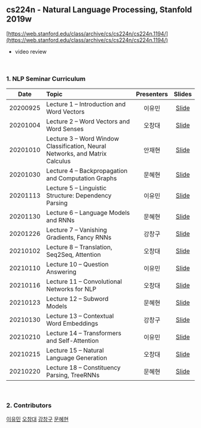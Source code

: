 ## cs224n - Natural Language Processing, Stanfold 2019w
[https://web.stanford.edu/class/archive/cs/cs224n/cs224n.1194/](https://web.stanford.edu/class/archive/cs/cs224n/cs224n.1194/)

* video review 

<br/>

### 1. NLP Seminar Curriculum 

|       Date       | Topic | Presenters | Slides |
|:----------------:|:----------------------------------------|:----------:|:------:
| 20200925 |   Lecture 1 – Introduction and Word Vectors | 이유민 | [Slide]()
| 20201004 |   Lecture 2 – Word Vectors and Word Senses | 오창대 | [Slide](https://github.com/yourmean/UOS-NLP-Seminar/blob/master/Slides/lec02_Word_Vectors_and_Word_senses.pdf)
| 20201010 |   Lecture 3 – Word Window Classification, Neural Networks, and Matrix Calculus | 안재현 | [Slide]()
| 20201030 |   Lecture 4 – Backpropagation and Computation Graphs | 문혜현 | [Slide](https://github.com/yourmean/UOS-NLP-Seminar/blob/master/Slides/lec04_Backpropagation_and_Computationgraphs.pdf)
| 20201113 |   Lecture 5 – Linguistic Structure: Dependency Parsing | 이유민 | [Slide]()
| 20201130 |   Lecture 6 – Language Models and RNNs | 문혜현 | [Slide](https://github.com/yourmean/UOS-NLP-Seminar/blob/master/Slides/lec06_Languagemodels_and_RNNs.pdf)
| 20201226 |   Lecture 7 – Vanishing Gradients, Fancy RNNs | 강창구 | [Slide](https://github.com/yourmean/UOS-NLP-Seminar/blob/master/Slides/lec07_Vanishing_Gradient_Fancy_RNNs.pdf)
| 20210102 |   Lecture 8 – Translation, Seq2Seq, Attention | 오창대 | [Slide](https://github.com/yourmean/UOS-NLP-Seminar/blob/master/Slides/lec08_seq2seqAttention.pdf)
| 20210110 |   Lecture 10 – Question Answering | 이유민 | [Slide]()
| 20210116 |   Lecture 11 – Convolutional Networks for NLP | 오창대 | [Slide](https://github.com/yourmean/UOS-NLP-Seminar/blob/master/Slides/lec11_CNNforNLP.pdf)
| 20210123 |   Lecture 12 – Subword Models | 문혜현 | [Slide](https://github.com/yourmean/UOS-NLP-Seminar/blob/master/Slides/lec12_Subword_models.pdf)
| 20210130 |   Lecture 13 – Contextual Word Embeddings | 강창구 | [Slide](https://github.com/yourmean/UOS-NLP-Seminar/blob/master/Slides/lec13_Contextual_Word_Embedding.pdf)
| 20210210 |   Lecture 14 – Transformers and Self-Attention | 이유민 | [Slide]()
| 20210215 |   Lecture 15 – Natural Language Generation | 오창대 | [Slide]()
| 20210220 |   Lecture 18 – Constituency Parsing, TreeRNNs | 문혜현 | [Slide](https://github.com/yourmean/UOS-NLP-Seminar/blob/master/Slides/lec18_Constituency%20Parsing%2C%20TreeRNNs.pdf)
<br/>

### 2. Contributors
[이유민](https://github.com/yourmean)
[오창대](https://github.com/changdaeoh)
[강창구](https://github.com/rxdcxdrnine)
[문혜현](https://github.com/hyehyeonmoon)
